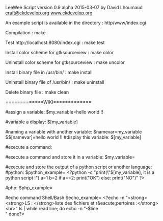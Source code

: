 LeeWee Script version 0.9 alpha 2015-03-07
by David Lhoumaud
craft@ckdevelop.org
www.ckdevelop.org

An example script is available in the directory :
http/www/index.cgi 

Compilation :
make

Test http://localhost:8080/index.cgi :
make test

Install color scheme for gtksourceview :
make color

Uninstall color scheme for gtksourceview :
make uncolor

Install binary file in /usr/bin/ :
make install

Uninstall binary file of /usr/bin/ :
make uninstall

Delete binary file :
make clean


=============WIKI=============

#assign a variable: 
$my_variable=hello world !!

#variable a display:
$[my_variable]

#naming a variable with another variable:
$namevar=my_variable
$\$[namevar]=hello world !!
#display this variable:
$[my_variable]

#execute a command:
<?ls?>
#execute a command and store it in a variable:
$my_variable=<?ls?>

#execute and store the output of a python script or another language:
#python:
$python_example= <?python -c "print(\"$[my_variable], it is a python script !\")
a=1
b=2
if a==2:
    print(\"OK\")
else:
    print(\"NO\")"
?>

#php:
$php_example=<?php -r "phpinfo();"?>

#echo command Shell/Bash
$echo_example= <?echo -n "<strong><strong>LS : </strong>liste des fichiers et r&eacute;pertoires :</strong><br>"
ls | while read line; do 
    echo -n "-$line<br>"
done?>
